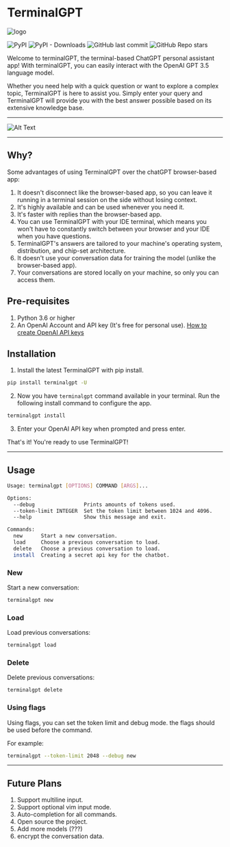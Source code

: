 # TerminalGPT

![logo](logo.png)

![PyPI](https://img.shields.io/pypi/v/terminalgpt) ![PyPI - Downloads](https://img.shields.io/pypi/dm/terminalgpt) ![GitHub last commit](https://img.shields.io/github/last-commit/adamyodinsky/terminalgpt) ![GitHub Repo stars](https://img.shields.io/github/stars/adamyodinsky/terminalgpt?style=social) 

Welcome to terminalGPT, the terminal-based ChatGPT personal assistant app!
With terminalGPT, you can easily interact with the OpenAI GPT 3.5 language model.

Whether you need help with a quick question or want to explore a complex topic, TerminalGPT is here to assist you. Simply enter your query and TerminalGPT will provide you with the best answer possible based on its extensive knowledge base.

---

![Alt Text](./usage.gif)

---

## Why?

Some advantages of using TerminalGPT over the chatGPT browser-based app:

1. It doesn't disconnect like the browser-based app, so you can leave it running in a terminal session on the side without losing context.
2. It's highly available and can be used whenever you need it.
3. It's faster with replies than the browser-based app.
4. You can use TerminalGPT with your IDE terminal, which means you won't have to constantly switch between your browser and your IDE when you have questions.
5. TerminalGPT's answers are tailored to your machine's operating system, distribution, and chip-set architecture.
6. It doesn't use your conversation data for training the model (unlike the browser-based app).
7. Your conversations are stored locally on your machine, so only you can access them.

## Pre-requisites

1. Python 3.6 or higher
2. An OpenAI Account and API key (It's free for personal use).
[How to create OpenAI API keys](https://elephas.app/blog/how-to-create-openai-api-keys-cl5c4f21d281431po7k8fgyol0)

## Installation

1. Install the latest TerminalGPT with pip install.

```sh
pip install terminalgpt -U
```

2. Now you have `terminalgpt` command available in your terminal. Run the following install command to configure the app.

```sh
terminalgpt install
```

3. Enter your OpenAI API key when prompted and press enter.

That's it! You're ready to use TerminalGPT!

---

## Usage

```sh
Usage: terminalgpt [OPTIONS] COMMAND [ARGS]...

Options:
  --debug                Prints amounts of tokens used.
  --token-limit INTEGER  Set the token limit between 1024 and 4096.
  --help                 Show this message and exit.

Commands:
  new      Start a new conversation.
  load     Choose a previous conversation to load.
  delete   Choose a previous conversation to load.
  install  Creating a secret api key for the chatbot.
```

### New

Start a new conversation:

```sh
terminalgpt new
```

### Load

Load previous conversations:

```sh
terminalgpt load
```

### Delete

Delete previous conversations:

```sh
terminalgpt delete
```

### Using flags

Using flags, you can set the token limit and debug mode. the flags should be used before the command.

For example:

```sh
terminalgpt --token-limit 2048 --debug new
```

---

## Future Plans

1. Support multiline input.
2. Support optional vim input mode.
3. Auto-completion for all commands.
4. Open source the project.
5. Add more models (???)
6. encrypt the conversation data.
